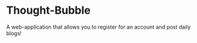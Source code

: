 # Thought-Bubble
A web-application that allows you to register for an account and post daily blogs!
